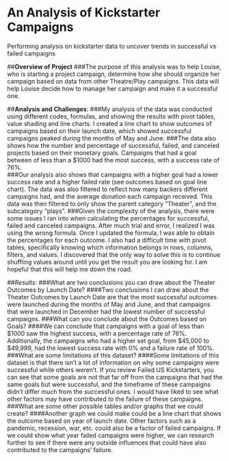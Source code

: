 # An Analysis of Kickstarter Campaigns
Performing analysis on kickstarter data to uncover trends in successful vs failed campaigns

##**Overview of Project**
###The purpose of this analysis was to help Louise, who is starting a project campaign, determine how she should organize her campaign based on data from other Theatre/Play campaigns. This data will help Louise decide how to manage her campaign and make it a successful one. 

##**Analysis and Challenges**: 
###My analysis of the data was conducted using different codes, formulas, and showing the results with pivot tables, value shading and line charts. I created a line chart to show outcomes of campaigns based on their launch date, which showed successful campaigns peaked during the months of May and June. 
###The data also shows how the number and percentage of successful, failed, and canceled projects based on their monetary goals. Campaigns that had a goal between of less than a $1000 had the most success, with a success rate of 76%.  
###Our analysis also shows that campaigns with a higher goal had a lower success rate and a higher failed rate (see outcomes based on goal line chart). The data was also filtered to reflect how many backers different campaigns had, and the average donation each campaign received. This data was then filtered to only show the parent category “Theater”, and the subcategory “plays”. 
###Given the complexity of the analysis, there were some issues I ran into when calculating the percentages for successful, failed and canceled campaigns. After much trial and error, I realized I was using the wrong formula. Once I updated the formula, I was able to obtain the percentages for each outcome. I also had a difficult time with pivot tables, specifically knowing which information belongs in rows, columns, filters, and values. I discovered that the only way to solve this is to continue shuffling values around until you get the result you are looking for. I am hopeful that this will help me down the road.

##*Results*:
###What are two conclusions you can draw about the Theater Outcomes by Launch Date?
####Two conclusions I can draw about the Theater Outcomes by Launch Date are that the most successful outcomes were launched during the months of May and June, and that 	campaigns that were launched in December had the lowest number of successful campaigns.
###What can you conclude about the Outcomes based on Goals?
####We can conclude that campaigns with a goal of less than $1000 saw the highest success, with a percentage rate of 76%. Additionally, the campaigns who had a higher set goal, 	from $45,000 to $49,999, had the lowest success rate with 0% and a failure rate of 100%.
###What are some limitations of this dataset?
####Some limitations of this dataset is that there isn’t a lot of information on why some campaigns were successful while others weren’t. If you review Failed US Kickstarters, you can see that some goals are not that far off from the campaigns that had the same goals but were successful, and the timeframe of these campaigns didn’t differ much from the successful ones. I would have liked to see what other factors may have contributed to the failure of these campaigns. 
###What are some other possible tables and/or graphs that we could create?
####Another graph we could make could be a line chart that shows the outcome based on year of launch date. Other factors such as a pandemic, recession, war, etc. could also be a factor of failed campaigns. If we could show what year failed campaigns were higher, we can research further to see if there were any outside influences that could have also contributed to the campaigns’ failure. 
  

